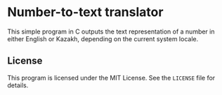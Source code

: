 # Number-to-text translator
This simple program in C outputs the text representation of a number in either English or Kazakh, depending on the current system locale.

## License
This program is licensed under the MIT License. See the `LICENSE` file for details.
